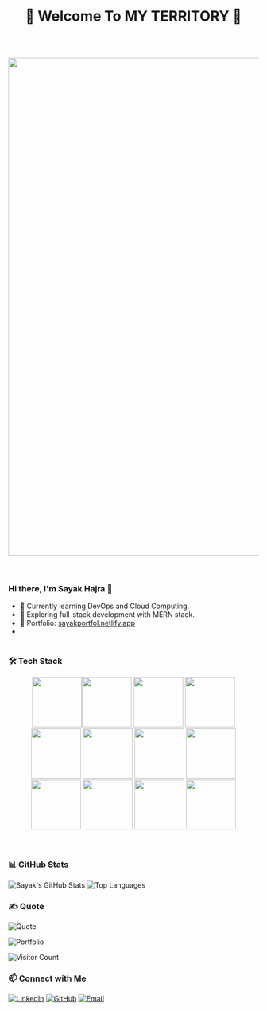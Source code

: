 # <div align="center">🦅 Welcome To MY TERRITORY 🦨</div>
<br><br> 
<div align="center">
<img src="https://user-images.githubusercontent.com/74038190/225813708-98b745f2-7d22-48cf-9150-083f1b00d6c9.gif" width="1000">
</div>
<br><br>

### Hi there, I'm Sayak Hajra 👋
- 🌱 Currently learning DevOps and Cloud Computing.
- 🔭 Exploring full-stack development with MERN stack.
- 🌟 Portfolio: [sayakportfol.netlify.app](https://sayakportfol.netlify.app)
- <br><br> 

### 🛠️ Tech Stack
<div align="center">
<img src="https://user-images.githubusercontent.com/74038190/212257454-16e3712e-945a-4ca2-b238-408ad0bf87e6.gif" width="100"><img src="https://user-images.githubusercontent.com/74038190/212257472-08e52665-c503-4bd9-aa20-f5a4dae769b5.gif" width="100">
<img src="https://user-images.githubusercontent.com/74038190/212257468-1e9a91f1-b626-4baa-b15d-5c385dfa7ed2.gif" width="100">
<img src="https://user-images.githubusercontent.com/74038190/212257465-7ce8d493-cac5-494e-982a-5a9deb852c4b.gif" width="100">
<img src="https://user-images.githubusercontent.com/74038190/212257460-738ff738-247f-4445-a718-cdd0ca76e2db.gif" width="100">
<img src="https://user-images.githubusercontent.com/74038190/212257467-871d32b7-e401-42e8-a166-fcfd7baa4c6b.gif" width="100">
<img src="https://user-images.githubusercontent.com/74038190/212280805-9bcb336b-8c55-46a8-abf8-ff286ab55472.gif" width="100">
<img src="https://user-images.githubusercontent.com/74038190/212281775-b468df30-4edc-4bf8-a4ee-f52e1aaddc86.gif" width="100">
  
<img src="https://github.com/Anmol-Baranwal/Cool-GIFs-For-GitHub/assets/74038190/1a797f46-efe4-41e6-9e75-5303e1bbcbfa" width="100">
<img src="https://github.com/Anmol-Baranwal/Cool-GIFs-For-GitHub/assets/74038190/29fd6286-4e7b-4d6c-818f-c4765d5e39a9" width="100">
<img src="https://github.com/Anmol-Baranwal/Cool-GIFs-For-GitHub/assets/74038190/67f477ed-6624-42da-99f0-1a7b1a16eecb" width="100">
<img src="https://github.com/Anmol-Baranwal/Cool-GIFs-For-GitHub/assets/74038190/398b19b1-9aae-4c1f-8bc0-d172a2c08d68" width="100">
</div>
<br><br>    

### 📊 GitHub Stats
![Sayak's GitHub Stats](https://github-readme-stats.vercel.app/api?username=Sayak459&show_icons=true&theme=radical)
![Top Languages](https://github-readme-stats.vercel.app/api/top-langs/?username=Sayak459&layout=compact&theme=radical)

### ✍️ Quote
![Quote](https://quotes-github-readme.vercel.app/api?type=horizontal&theme=dark)

![Portfolio](https://img.shields.io/badge/Portfolio-Visit-brightgreen?style=for-the-badge&logo=github)

![Visitor Count](https://komarev.com/ghpvc/?username=Sayak459&color=blue)

### 📫 Connect with Me
[![LinkedIn](https://img.shields.io/badge/LinkedIn-blue?style=for-the-badge&logo=linkedin)](https://www.linkedin.com/in/sayak459-20535a26a/)
[![GitHub](https://img.shields.io/badge/GitHub-black?style=for-the-badge&logo=github)](https://github.com/Sayak459)
[![Email](https://img.shields.io/badge/Email-red?style=for-the-badge&logo=gmail&logoColor=white)](mailto:sayak@example.com)


